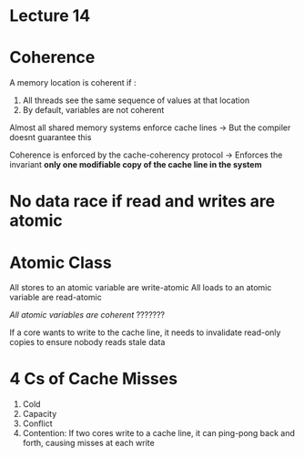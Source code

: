# Lecture 14

# Coherence
A memory location is coherent if :
1. All threads see the same sequence of values at that location
2. By default, variables are not coherent


Almost all shared memory systems enforce cache lines
-> But the compiler doesnt guarantee this

Coherence is enforced by the cache-coherency protocol
-> Enforces the invariant **only one modifiable copy of the cache line in the system**

# No data race if read and writes are atomic

# Atomic Class
All stores to an atomic variable are write-atomic
All loads to an atomic variable are read-atomic

*All atomic variables are coherent* ???????

If a core wants to write to the cache line, it needs to invalidate read-only copies to ensure nobody reads stale data

# 4 Cs of Cache Misses
1. Cold
2. Capacity
3. Conflict
4. Contention: If two cores write to a cache line, it can ping-pong back and forth, causing misses at each write

